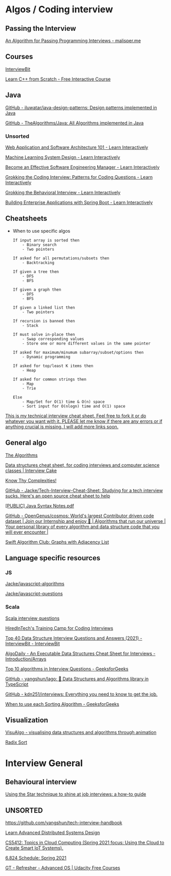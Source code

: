 # Algos / Coding interview

## Passing the Interview

[An Algorithm for Passing Programming Interviews - malisper.me](https://malisper.me/an-algorithm-for-passing-programming-interviews/)

## Courses

[InterviewBit](https://www.interviewbit.com/practice/)

[Learn C++ from Scratch - Free Interactive Course](https://www.educative.io/courses/learn-cpp-from-scratch?utm_campaign=Email%20Marketing&utm_medium=email&_hsmi=168598836&_hsenc=p2ANqtz-8vWxDZmOOkutDBOsm_bV7-xHebMwivgOzs6d-42zd1gSVDRRkZvRJPT-fZoKvIOYO93npUdrw9qY5q88OFAFSNZX8u_g&utm_content=168598836&utm_source=hs_email)

## Java

[GitHub - iluwatar/java-design-patterns: Design patterns implemented in Java](https://github.com/iluwatar/java-design-patterns)

[GitHub - TheAlgorithms/Java: All Algorithms implemented in Java](https://github.com/TheAlgorithms/Java)

### Unsorted

[Web Application and Software Architecture 101 - Learn Interactively](https://www.educative.io/courses/web-application-software-architecture-101?utm_campaign=Email%20Marketing&utm_medium=email&_hsmi=168598836&_hsenc=p2ANqtz-8rHQMf83aIvB6hCHnxzazTs8PGdgJD4fGbNsQwjVvjE3TAesjvJZ2Tc-8h0tXTMDX2HNybTa11As8w9Xx2eZKz6M4ZmA&utm_content=168598836&utm_source=hs_email)

[Machine Learning System Design - Learn Interactively](https://www.educative.io/courses/machine-learning-system-design?utm_campaign=Email%20Marketing&utm_medium=email&_hsmi=168598836&_hsenc=p2ANqtz-_03a4Mr-Cbi2hU3W4V5kLLQ7pJBOwKr9KCO5XMVo5SG6ZztNgRp-eG0uYG9QYKVxyyE0oOS0sPousz3dWmWo0w5xtnJw&utm_content=168598836&utm_source=hs_email)

[Become an Effective Software Engineering Manager - Learn Interactively](https://www.educative.io/courses/become-an-effective-engineering-manager?utm_campaign=Email%20Marketing&utm_medium=email&_hsmi=168598836&_hsenc=p2ANqtz-9KxugnpUbYV9YMWMFTfbzP3ftZ8RYfbyY98xmwT6eYQbbPn1DekL9uIqoxwXP862qVOEEv9hA1Zl7kCDCeTVvFJggHgg&utm_content=168598836&utm_source=hs_email)

[Grokking the Coding Interview: Patterns for Coding Questions - Learn Interactively](https://www.educative.io/courses/grokking-the-coding-interview?utm_campaign=Email%20Marketing&utm_medium=email&_hsmi=168598836&_hsenc=p2ANqtz-8dcvoCGBNqQ_qMUn21Fc4sKAOcC2OXOP91XR_UsNj6Y-ZtEGocUxPGwL7kjKiTCCJjl0gDU9B6Ig9y6kW-xsb_7-aStA&utm_content=168598836&utm_source=hs_email)

[Grokking the Behavioral Interview - Learn Interactively](https://www.educative.io/courses/grokking-the-behavioral-interview?utm_campaign=Email%20Marketing&utm_medium=email&_hsmi=168598836&_hsenc=p2ANqtz-8ZWgZlUUNl2u1MSHu1TbhhA-0TKcQBxFrc4VRIwgXdeCONT7NJh1314mVEjhh4EtaSSUJeo0wi1FZ7zz9r9bmdpShWIw&utm_content=168598836&utm_source=hs_email)

[Building Enterprise Applications with Spring Boot - Learn Interactively](https://www.educative.io/courses/enterprise-applications-spring-boot?_hsenc=p2ANqtz-_SSqRqYIrk2b7nymrnkIRY7Pbw9IuzB4tzS-nsnYfA-7woNOvCkv8yRzBvXmUjPLOd1xBijkQ5yHTihH4kZZGtc6-fJg&_hsmi=167095974&utm_campaign=New%20Courses%20Weekly%20Announcement&utm_content=167095974&utm_medium=email&utm_source=hs_email)

## Cheatsheets

- When to use specific algos
    
    ```
    If input array is sorted then
        - Binary search
        - Two pointers
    
    If asked for all permutations/subsets then
        - Backtracking
    
    If given a tree then
        - DFS
        - BFS
    
    If given a graph then
        - DFS
        - BFS
    
    If given a linked list then
        - Two pointers
    
    If recursion is banned then
        - Stack
    
    If must solve in-place then
        - Swap corresponding values
        - Store one or more different values in the same pointer
    
    If asked for maximum/minumum subarray/subset/options then
        - Dynamic programming
    
    If asked for top/least K items then
        - Heap
    
    If asked for common strings then
        - Map
        - Trie
    
    Else
        - Map/Set for O(1) time & O(n) space
        - Sort input for O(nlogn) time and O(1) space
    
    ```
    

[This is my technical interview cheat sheet. Feel free to fork it or do whatever you want with it. PLEASE let me know if there are any errors or if anything crucial is missing. I will add more links soon.](https://gist.github.com/TSiege/cbb0507082bb18ff7e4b)

## General algo

[The Algorithms](https://the-algorithms.com/)

[Data structures cheat sheet, for coding interviews and computer science classes | Interview Cake](https://www.interviewcake.com/data-structures-reference)

[Know Thy Complexities!](https://www.bigocheatsheet.com/)

[GitHub - Jacke/Tech-Interview-Cheat-Sheet: Studying for a tech interview sucks. Here's an open source cheat sheet to help](https://github.com/Jacke/Tech-Interview-Cheat-Sheet)

[[PUBLIC] Java Syntax Notes.pdf](https://drive.google.com/file/d/1ao4ZA28zzBttDkuS6MLQI52gDs_CJZEm/view)

[GitHub - OpenGenus/cosmos: World's largest Contributor driven code dataset | Join our Internship and enjoy 🌱 | Algorithms that run our universe | Your personal library of every algorithm and data structure code that you will ever encounter |](https://github.com/OpenGenus/cosmos)

[Swift Algorithm Club: Graphs with Adjacency List](https://www.raywenderlich.com/773-swift-algorithm-club-graphs-with-adjacency-list)

## Language specific resources

### JS

[Jacke/javascript-algorithms](https://github.com/Jacke/javascript-algorithms?organization=Jacke&organization=Jacke)

[Jacke/javascript-questions](https://github.com/Jacke/javascript-questions)

### Scala

[Scala interview questions](https://pedrorijo.com/blog/scala-interview-questions/#9-what-is-unit)

[HiredInTech's Training Camp for Coding Interviews](https://www.hiredintech.com/classrooms/algorithm-design/lesson/39)

[Top 40 Data Structure Interview Questions and Answers (2021) - InterviewBit - InterviewBit](https://www.interviewbit.com/data-structure-interview-questions/)

[AlgoDaily - An Executable Data Structures Cheat Sheet for Interviews - Introduction/Arrays](https://algodaily.com/lessons/an-executable-data-structures-cheat-sheet#binary-search-tree-10)

[Top 10 algorithms in Interview Questions - GeeksforGeeks](https://www.geeksforgeeks.org/top-10-algorithms-in-interview-questions/)

[GitHub - yangshun/lago: 📕 Data Structures and Algorithms library in TypeScript](https://github.com/yangshun/lago)

[GitHub - kdn251/interviews: Everything you need to know to get the job.](https://github.com/kdn251/interviews)

[When to use each Sorting Algorithm - GeeksforGeeks](https://www.geeksforgeeks.org/when-to-use-each-sorting-algorithms/)

## Visualization

[VisuAlgo - visualising data structures and algorithms through animation](https://visualgo.net/en)

[Radix Sort](https://www.cs.usfca.edu/~galles/visualization/RadixSort.html)

# Interview General

## Behavioural interview

[Using the Star technique to shine at job interviews: a how-to guide](https://www.theguardian.com/careers/careers-blog/star-technique-competency-based-interview)

## UNSORTED

https://github.com/yangshun/tech-interview-handbook

[Learn Advanced Distributed Systems Design](https://particular.net/adsd)

[CS5412: Topics in Cloud Computing (Spring 2021 focus: Using the Cloud to Create Smart IoT Systems).](https://www.cs.cornell.edu/courses/cs5412/2021sp/)

[6.824 Schedule: Spring 2021](https://pdos.csail.mit.edu/6.824/schedule.html)

[](https://www.udemy.com/course/master-the-coding-interview-big-tech-faang-interviews/)

[GT - Refresher - Advanced OS | Udacity Free Courses](https://www.udacity.com/course/gt-refresher-advanced-os--ud098)